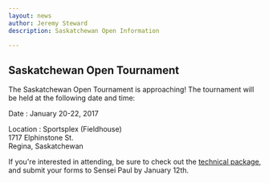 ```yaml
---
layout: news
author: Jeremy Steward
description: Saskatchewan Open Information

---
```


## Saskatchewan Open Tournament

The Saskatchewan Open Tournament is approaching! The tournament will be held at
the following date and time:

Date
 : January 20-22, 2017

Location
 : Sportsplex (Fieldhouse)<br>
   1717 Elphinstone St.<br>
   Regina, Saskatchewan

If you're interested in attending, be sure to check out the [technical
package](http://www.reginayjudo.com/resources/2017%20Sask%20Open%20Technical%20Package%20(FINAL).pdf),
and submit your forms to Sensei Paul by January 12th.
